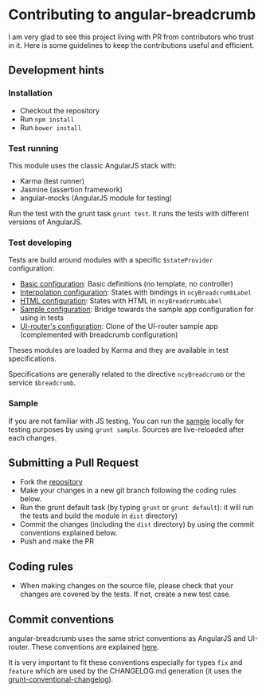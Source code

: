 # Contributing to angular-breadcrumb

I am very glad to see this project living with PR from contributors who trust in it. Here is some guidelines to keep the contributions useful and efficient.

## Development hints

### Installation
- Checkout the repository
- Run `npm install`
- Run `bower install`

### Test running
This module uses the classic AngularJS stack with:

- Karma (test runner)
- Jasmine (assertion framework)
- angular-mocks (AngularJS module for testing)

Run the test with the grunt task `grunt test`. It runs the tests with different versions of AngularJS.

### Test developing
Tests are build around modules with a specific `$stateProvider` configuration:

- [Basic configuration](https://github.com/ncuillery/angular-breadcrumb/blob/master/test/mock/test-modules.js#L6): Basic definitions (no template, no controller)
- [Interpolation configuration](https://github.com/ncuillery/angular-breadcrumb/blob/master/test/mock/test-modules.js#L21): States with bindings in `ncyBreadcrumbLabel`
- [HTML configuration](https://github.com/ncuillery/angular-breadcrumb/blob/master/test/mock/test-modules.js#L36): States with HTML in `ncyBreadcrumbLabel`
- [Sample configuration](https://github.com/ncuillery/angular-breadcrumb/blob/master/test/mock/test-modules.js#L41): Bridge towards the sample app configuration for using in tests
- [UI-router's configuration](https://github.com/ncuillery/angular-breadcrumb/blob/master/test/mock/test-ui-router-sample.js#L9): Clone of the UI-router sample app (complemented with breadcrumb configuration)

Theses modules are loaded by Karma and they are available in test specifications.

Specifications are generally related to the directive `ncyBreadcrumb` or the service `$breadcrumb`.

### Sample
If you are not familiar with JS testing. You can run the [sample](http://ncuillery.github.io/angular-breadcrumb/#/sample) locally for testing purposes by using `grunt sample`. Sources are live-reloaded after each changes.

## Submitting a Pull Request
- Fork the [repository](https://github.com/ncuillery/angular-breadcrumb/)
- Make your changes in a new git branch following the coding rules below.
- Run the grunt default task (by typing `grunt` or `grunt default`): it will run the tests and build the module in `dist` directory)
- Commit the changes (including the `dist` directory) by using the commit conventions explained below.
- Push and make the PR


## Coding rules
- When making changes on the source file, please check that your changes are covered by the tests. If not, create a new test case.


## Commit conventions
angular-breadcrumb uses the same strict conventions as AngularJS and UI-router. These conventions are explained [here](https://github.com/angular/angular.js/blob/master/CONTRIBUTING.md#-git-commit-guidelines).

It is very important to fit these conventions especially for types `fix` and `feature` which are used by the CHANGELOG.md generation (it uses the [grunt-conventional-changelog](https://github.com/btford/grunt-conventional-changelog)).
